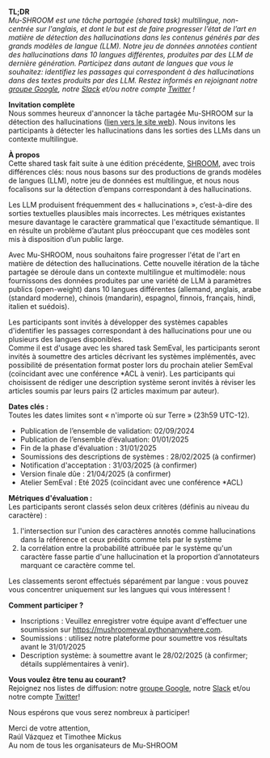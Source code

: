 **TL;DR**  
*Mu-SHROOM est une tâche partagée (shared task) multilingue, non-centrée sur l'anglais, et dont le but est de faire progresser l’état de l’art en matière de détection des hallucinations dans les contenus générés par des grands modèles de langue (LLM). Notre jeu de données annotées contient des hallucinations dans 10 langues différentes, produites par des LLM de dernière génération. Participez dans autant de langues que vous le souhaitez: identifiez les passages qui correspondent à des hallucinations dans des textes produits par des LLM. Restez informés en rejoignant notre [groupe Google](https://groups.google.com/g/semeval-2025-task-3-mu-shroom), notre [Slack](https://join.slack.com/t/shroom-shared-task/shared_invite/zt-2mmn4i8h2-HvRBdK5f4550YHydj5lpnA)  et/ou notre compte [Twitter](http://x.com/mushroomtask) \!*

**Invitation complète**  
Nous sommes heureux d'annoncer la tâche partagée Mu-SHROOM sur la détection des hallucinations ([lien vers le site web](https://helsinki-nlp.github.io/shroom/)). Nous invitons les participants à détecter les hallucinations dans les sorties des LLMs dans un contexte multilingue.

**À propos**  
Cette shared task fait suite à une édition précédente, [SHROOM](https://helsinki-nlp.github.io/shroom/2024/), avec trois différences clés: nous nous basons sur des productions de grands modèles de langues (LLM), notre jeu de données est multilingue, et nous nous focalisons sur la détection d’empans correspondant à des hallucinations.

Les LLM produisent fréquemment des « hallucinations », c’est-à-dire des sorties textuelles plausibles mais incorrectes. Les métriques existantes mesure davantage le caractère grammatical que l'exactitude sémantique. Il en résulte un problème d’autant plus préoccupant que ces modèles sont mis à disposition d’un public large.

Avec Mu-SHROOM, nous souhaitons faire progresser l'état de l'art en matière de détection des hallucinations. Cette nouvelle itération de la tâche partagée se déroule dans un contexte multilingue et multimodèle: nous fournissons des données produites par une variété de LLM à paramètres publics (open-weight) dans 10 langues différentes (allemand, anglais, arabe (standard moderne), chinois (mandarin), espagnol, finnois, français, hindi, italien et suédois).

Les participants sont invités à développer des systèmes capables d'identifier les passages correspondant à des hallucinations pour une ou plusieurs des langues disponibles.  
Comme il est d'usage avec les shared task SemEval, les participants seront invités à soumettre des articles décrivant les systèmes implémentés, avec possibilité de présentation format poster lors du prochain atelier SemEval (coïncidant avec une conférence \*ACL à venir). Les participants qui choisissent de rédiger une description système seront invités à réviser les articles soumis par leurs pairs (2 articles maximum par auteur).

**Dates clés :**  
Toutes les dates limites sont « n'importe où sur Terre » (23h59 UTC-12).

* Publication de l’ensemble de validation: 02/09/2024  
* Publication de l’ensemble d’évaluation: 01/01/2025  
* Fin de la phase d'évaluation : 31/01/2025  
* Soumissions des descriptions de systèmes : 28/02/2025 (à confirmer)  
* Notification d'acceptation : 31/03/2025 (à confirmer)  
* Version finale dûe : 21/04/2025 (à confirmer)  
* Atelier SemEval : Eté 2025 (coïncidant avec une conférence \*ACL)

**Métriques d'évaluation :**  
Les participants seront classés selon deux critères (définis au niveau du caractère) :

1. l'intersection sur l'union des caractères annotés comme hallucinations dans la référence et ceux prédits comme tels par le système  
2. la corrélation entre la probabilité attribuée par le système qu'un caractère fasse partie d'une hallucination et la proportion d’annotateurs marquant ce caractère comme tel.

Les classements seront effectués séparément par langue : vous pouvez vous concentrer uniquement sur les langues qui vous intéressent \!

**Comment participer ?**

* Inscriptions : Veuillez enregistrer votre équipe avant d'effectuer une soumission sur https://mushroomeval.pythonanywhere.com.  
* Soumissions : utilisez notre plateforme pour soumettre vos résultats avant le 31/01/2025  
* Description système: à soumettre avant le 28/02/2025 (à confirmer; détails supplémentaires à venir).

**Vous voulez être tenu au courant?**  
Rejoignez nos listes de diffusion: notre [groupe Google](https://groups.google.com/g/semeval-2025-task-3-mu-shroom), notre [Slack](https://join.slack.com/t/shroom-shared-task/shared_invite/zt-2mmn4i8h2-HvRBdK5f4550YHydj5lpnA)  et/ou notre compte [Twitter](http://x.com/mushroomtask)\!

Nous espérons que vous serez nombreux à participer\!

Merci de votre attention,   
Raúl Vázquez et Timothee Mickus  
Au nom de tous les organisateurs de Mu-SHROOM

